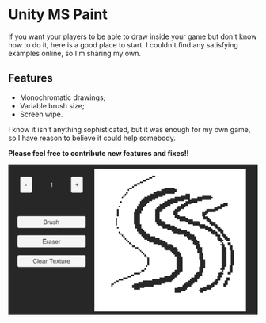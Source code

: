 Unity MS Paint
===

If you want your players to be able to draw inside your game but don't know how to do it, here is a good place to start. I couldn't find any satisfying examples online, so I'm sharing my own.

Features
---

* Monochromatic drawings;
* Variable brush size;
* Screen wipe.

I know it isn't anything sophisticated, but it was enough for my own game, so I have reason to believe it could help somebody.

**Please feel free to contribute new features and fixes!!**

![](/Pictures/canvas.png)
